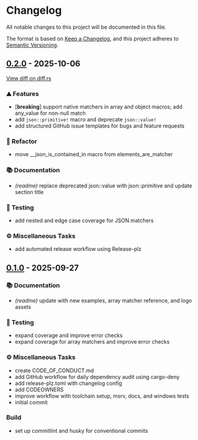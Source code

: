# Changelog

All notable changes to this project will be documented in this file.

The format is based on [Keep a Changelog](https://keepachangelog.com/en/1.0.0/),
and this project adheres to [Semantic Versioning](https://semver.org/spec/v2.0.0.html).


## [0.2.0](https://github.com/chege/googletest-json-serde/compare/v0.1.0...v0.2.0) - 2025-10-06

[View diff on diff.rs](https://diff.rs/googletest-json-serde/0.1.0/googletest-json-serde/0.2.0/Cargo.toml)

### <!-- 0 -->⛰️ Features

- [**breaking**] support native matchers in array and object macros; add any_value for non-null match
- add `json::primitive!` macro and deprecate `json::value!`
- add structured GitHub issue templates for bugs and feature requests

### <!-- 2 -->🚜 Refactor

- move __json_is_contained_in macro from elements_are_matcher

### <!-- 3 -->📚 Documentation

- *(readme)* replace deprecated json::value with json::primitive and update section title

### <!-- 6 -->🧪 Testing

- add nested and edge case coverage for JSON matchers

### <!-- 7 -->⚙️ Miscellaneous Tasks

- add automated release workflow using Release-plz

## [0.1.0](https://github.com/chege/googletest-json-serde/releases/tag/v0.1.0) - 2025-09-27



### <!-- 3 -->📚 Documentation

- *(readme)* update with new examples, array matcher reference, and logo assets

### <!-- 6 -->🧪 Testing

- expand coverage and improve error checks
- expand coverage for array matchers and improve error checks

### <!-- 7 -->⚙️ Miscellaneous Tasks

- create CODE_OF_CONDUCT.md
- add GitHub workflow for daily dependency audit using cargo-deny
- add release-plz.toml with changelog config
- add CODEOWNERS
- improve workflow with toolchain setup, msrv, docs, and windows tests
- initial commit

### Build

- set up commitlint and husky for conventional commits
